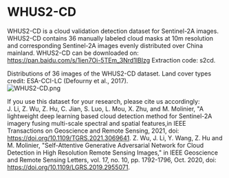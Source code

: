 # WHUS2-CD
WHUS2-CD is a cloud validation detection dataset for Sentinel-2A images.
WHUS2-CD contains 36 manually labeled cloud masks at 10m resolution and corresponding Sentinel-2A images evenly distributed over China mainland.
WHUS2-CD can be downloaded on: https://pan.baidu.com/s/1ien7Oi-5TEm_3Nrd1lBIzg Extraction code: s2cd.

Distributions of 36 images of the WHUS2-CD dataset. Land cover types credit: ESA-CCI-LC (Defourny et al., 2017).    
![WHUS2-CD.png](https://i.loli.net/2021/03/28/5jZLzaeKwONVPMg.png)  

If you use this dataset for your research, please cite us accordingly:  
J. Li, Z. Wu, Z. Hu, C. Jian, S. Luo, L. Mou, X. Zhu, and M. Molinier, "A lightweight deep learning based cloud detection method for Sentinel-2A imagery fusing multi-scale spectral and spatial features,in IEEE Transactions on Geoscience and Remote Sensing, 2021, doi: https://doi.org/10.1109/TGRS.2021.3069641.
Z. Wu, J. Li, Y. Wang, Z. Hu and M. Molinier, "Self-Attentive Generative Adversarial Network for Cloud Detection in High Resolution Remote Sensing Images," in IEEE Geoscience and Remote Sensing Letters, vol. 17, no. 10, pp. 1792-1796, Oct. 2020, doi: https://doi.org/10.1109/LGRS.2019.2955071.

